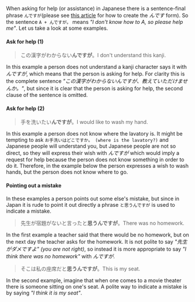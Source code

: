 When asking for help (or assistance) in Japanese there is a sentence-final phrase `んですが`(please see [this article](34) for how to create the *んです* form). So the sentence `A + んですが。` means *"I don't know how to A, so please help me"*. Let us take a look at some examples.

#### Ask for help (1)
>この漢字がわからない**んですが**。I don't understand this kanji.

In this example a person does not understand a kanji character says it with *んですが*, which means that the person is asking for help. For clarity this is the complete sentence *"この漢字がわからないんですが、教えていただけませんか。"*, but since it is clear that the person is asking for help, the second clause of the sentence is omitted.

#### Ask for help (2)
>手を洗いたい**んですが**。I would like to wash my hand.

In this example a person does not know where the lavatory is. It might be tempting to ask `お手洗いはどこですか。 (where is the lavatory?)` and Japanese people will understand you, but Japanese people are not so direct, so they will express their wish with *んですが* which would imply a request for help because the person does not know something in order to do it.
Therefore, in the example below the person expresses a wish to wash hands, but the person does not know where to go.

#### Pointing out a mistake
In these examples a person points out some else's mistake, but since in Japan it is rude to point it out directly a phrase `と思うんですが` is used to indicate a mistake.

>先生が宿題がないと言ったと**思うんですが**。There was no homework.

In the first example a teacher said that there would be no homework, but on the next day the teacher asks for the homework. It is not polite to say *"先生がダメですよ" (you are not right)*, so instead it is more appropriate to say *"I think there was no homework"* with *んですが*.

>そこは私の座席だと**思うんですが**。This is my seat.

In the second example, imagine that when one comes to a movie theater there is someone sitting on one's seat. A polite way to indicate a mistake is by saying *"I think it is my seat"*.